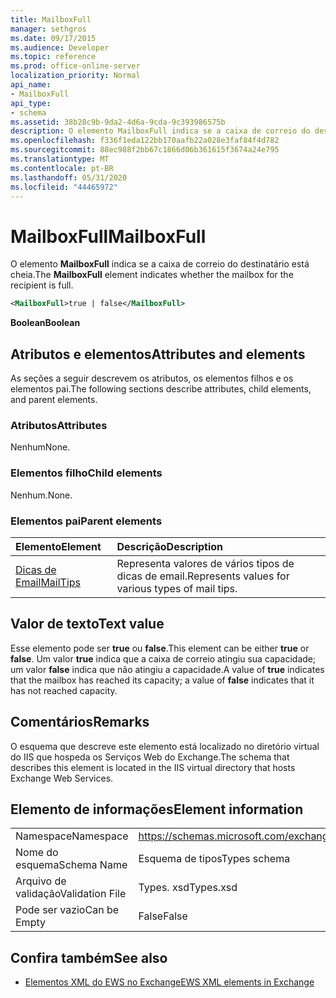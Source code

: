 ```yaml
---
title: MailboxFull
manager: sethgros
ms.date: 09/17/2015
ms.audience: Developer
ms.topic: reference
ms.prod: office-online-server
localization_priority: Normal
api_name:
- MailboxFull
api_type:
- schema
ms.assetid: 38b28c9b-9da2-4d6a-9cda-9c393986575b
description: O elemento MailboxFull indica se a caixa de correio do destinatário está cheia.
ms.openlocfilehash: f336f1eda122bb170aafb22a028e3faf84f4d782
ms.sourcegitcommit: 88ec988f2bb67c1866d06b361615f3674a24e795
ms.translationtype: MT
ms.contentlocale: pt-BR
ms.lasthandoff: 05/31/2020
ms.locfileid: "44465972"
---
```

# <a name="mailboxfull"></a><span data-ttu-id="753f1-103">MailboxFull</span><span class="sxs-lookup"><span data-stu-id="753f1-103">MailboxFull</span></span>

<span data-ttu-id="753f1-104">O elemento **MailboxFull** indica se a caixa de correio do destinatário está cheia.</span><span class="sxs-lookup"><span data-stu-id="753f1-104">The **MailboxFull** element indicates whether the mailbox for the recipient is full.</span></span> 
  
```XML
<MailboxFull>true | false</MailboxFull>
```

<span data-ttu-id="753f1-105">**Boolean**</span><span class="sxs-lookup"><span data-stu-id="753f1-105">**Boolean**</span></span>

## <a name="attributes-and-elements"></a><span data-ttu-id="753f1-106">Atributos e elementos</span><span class="sxs-lookup"><span data-stu-id="753f1-106">Attributes and elements</span></span>

<span data-ttu-id="753f1-107">As seções a seguir descrevem os atributos, os elementos filhos e os elementos pai.</span><span class="sxs-lookup"><span data-stu-id="753f1-107">The following sections describe attributes, child elements, and parent elements.</span></span>
  
### <a name="attributes"></a><span data-ttu-id="753f1-108">Atributos</span><span class="sxs-lookup"><span data-stu-id="753f1-108">Attributes</span></span>

<span data-ttu-id="753f1-109">Nenhum</span><span class="sxs-lookup"><span data-stu-id="753f1-109">None.</span></span>
  
### <a name="child-elements"></a><span data-ttu-id="753f1-110">Elementos filho</span><span class="sxs-lookup"><span data-stu-id="753f1-110">Child elements</span></span>

<span data-ttu-id="753f1-111">Nenhum.</span><span class="sxs-lookup"><span data-stu-id="753f1-111">None.</span></span>
  
### <a name="parent-elements"></a><span data-ttu-id="753f1-112">Elementos pai</span><span class="sxs-lookup"><span data-stu-id="753f1-112">Parent elements</span></span>

|<span data-ttu-id="753f1-113">**Elemento**</span><span class="sxs-lookup"><span data-stu-id="753f1-113">**Element**</span></span>|<span data-ttu-id="753f1-114">**Descrição**</span><span class="sxs-lookup"><span data-stu-id="753f1-114">**Description**</span></span>|
|:-----|:-----|
|[<span data-ttu-id="753f1-115">Dicas de Email</span><span class="sxs-lookup"><span data-stu-id="753f1-115">MailTips</span></span>](mailtips.md) <br/> |<span data-ttu-id="753f1-116">Representa valores de vários tipos de dicas de email.</span><span class="sxs-lookup"><span data-stu-id="753f1-116">Represents values for various types of mail tips.</span></span>  <br/> |
   
## <a name="text-value"></a><span data-ttu-id="753f1-117">Valor de texto</span><span class="sxs-lookup"><span data-stu-id="753f1-117">Text value</span></span>

<span data-ttu-id="753f1-118">Esse elemento pode ser **true** ou **false**.</span><span class="sxs-lookup"><span data-stu-id="753f1-118">This element can be either **true** or **false**.</span></span> <span data-ttu-id="753f1-119">Um valor **true** indica que a caixa de correio atingiu sua capacidade; um valor **false** indica que não atingiu a capacidade.</span><span class="sxs-lookup"><span data-stu-id="753f1-119">A value of **true** indicates that the mailbox has reached its capacity; a value of **false** indicates that it has not reached capacity.</span></span> 
  
## <a name="remarks"></a><span data-ttu-id="753f1-120">Comentários</span><span class="sxs-lookup"><span data-stu-id="753f1-120">Remarks</span></span>

<span data-ttu-id="753f1-121">O esquema que descreve este elemento está localizado no diretório virtual do IIS que hospeda os Serviços Web do Exchange.</span><span class="sxs-lookup"><span data-stu-id="753f1-121">The schema that describes this element is located in the IIS virtual directory that hosts Exchange Web Services.</span></span>
  
## <a name="element-information"></a><span data-ttu-id="753f1-122">Elemento de informações</span><span class="sxs-lookup"><span data-stu-id="753f1-122">Element information</span></span>

|||
|:-----|:-----|
|<span data-ttu-id="753f1-123">Namespace</span><span class="sxs-lookup"><span data-stu-id="753f1-123">Namespace</span></span>  <br/> |https://schemas.microsoft.com/exchange/services/2006/types  <br/> |
|<span data-ttu-id="753f1-124">Nome do esquema</span><span class="sxs-lookup"><span data-stu-id="753f1-124">Schema Name</span></span>  <br/> |<span data-ttu-id="753f1-125">Esquema de tipos</span><span class="sxs-lookup"><span data-stu-id="753f1-125">Types schema</span></span>  <br/> |
|<span data-ttu-id="753f1-126">Arquivo de validação</span><span class="sxs-lookup"><span data-stu-id="753f1-126">Validation File</span></span>  <br/> |<span data-ttu-id="753f1-127">Types. xsd</span><span class="sxs-lookup"><span data-stu-id="753f1-127">Types.xsd</span></span>  <br/> |
|<span data-ttu-id="753f1-128">Pode ser vazio</span><span class="sxs-lookup"><span data-stu-id="753f1-128">Can be Empty</span></span>  <br/> |<span data-ttu-id="753f1-129">False</span><span class="sxs-lookup"><span data-stu-id="753f1-129">False</span></span>  <br/> |
   
## <a name="see-also"></a><span data-ttu-id="753f1-130">Confira também</span><span class="sxs-lookup"><span data-stu-id="753f1-130">See also</span></span>

- [<span data-ttu-id="753f1-131">Elementos XML do EWS no Exchange</span><span class="sxs-lookup"><span data-stu-id="753f1-131">EWS XML elements in Exchange</span></span>](ews-xml-elements-in-exchange.md)

